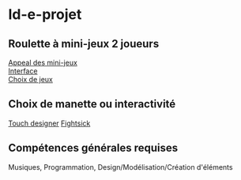 # Id-e-projet

## Roulette à mini-jeux 2 joueurs


[Appeal des mini-jeux](https://www.games-geeks.fr/mini-jeux-maxi-fun/)\
[Interface](https://www.bing.com/images/search?view=detailV2&ccid=gyKi0fxD&id=F8A78ABDD925E18F216CE6A60302C5D6DD58B3C6&thid=OIP.gyKi0fxDEaSR0kYiwvkePgHaHa&mediaurl=https%3a%2f%2fi5.walmartimages.com%2fasr%2fa4dc42ee-9916-4ecd-bb47-8ebec218ee92_1.c4785cb15eb97474aaa75dfe0e4c5188.jpeg&cdnurl=https%3a%2f%2fth.bing.com%2fth%2fid%2fR.8322a2d1fc4311a491d24622c2f91e3e%3frik%3dxrNY3dbFAgOm5g%26pid%3dImgRaw%26r%3d0&exph=1600&expw=1600&q=spin+the+wheel&simid=608028298534472982&FORM=IRPRST&ck=4F688E862AF747B791AC713CB2B245E2&selectedIndex=3&ajaxhist=0&ajaxserp=0)\
[Choix de jeux](https://www.bing.com/images/search?view=detailV2&ccid=kLNuqufI&id=69C5F74A33628D673A9D665BD5CF490C246791F6&thid=OIP.kLNuqufIJnuQeJJvipydcAHaHa&mediaurl=https%3a%2f%2fwww.bigw.com.au%2fmedias%2fsys_master%2fimages%2fimages%2fh62%2fh86%2f10668971196446.jpg&cdnurl=https%3a%2f%2fth.bing.com%2fth%2fid%2fR.90b36eaae7c8267b9078926f8a9c9d70%3frik%3d9pFnJAxJz9VbZg%26pid%3dImgRaw%26r%3d0&exph=2000&expw=2000&q=classic+games&simid=607995381906482597&FORM=IRPRST&ck=498998960E82FC60B8931A05FCD92423&selectedIndex=4&ajaxhist=0&ajaxserp=0)



## Choix de manette ou interactivité

[ Touch designer](https://youtu.be/NRhDpDxTsLA)
[Fightsick](https://www.bing.com/images/search?view=detailV2&ccid=vAesVAwL&id=602F680F49C39DE2F6C41BE6F70750BE779823EC&thid=OIP.vAesVAwLJGllLOnaP-SbmQHaEK&mediaurl=https%3a%2f%2fdm0qx8t0i9gc9.cloudfront.net%2fthumbnails%2fvideo%2f49EwKH5deijotr386%2fvideoblocks-man-and-woman-are-sitting-in-chairs-watching-tv-with-a-green-screen-they-are-very-emotional-and-excited-watch-sports-competitions-back-view-chroma-key-indoors_bfputg0us_thumbnail-1080_01.png&cdnurl=https%3a%2f%2fth.bing.com%2fth%2fid%2fR.bc07ac540c0b2469652ce9da3fe49b99%3frik%3d7COYd75QB%252ffmGw%26pid%3dImgRaw%26r%3d0&exph=1080&expw=1920&q=2+person+in+front+screen&simid=608055000348976157&FORM=IRPRST&ck=DEEC63F4B4EF82913A2E493331C571A7&selectedIndex=6&ajaxhist=0&ajaxserp=0)
 
## Compétences générales requises 
Musiques, Programmation, Design/Modélisation/Création d'éléments
 
